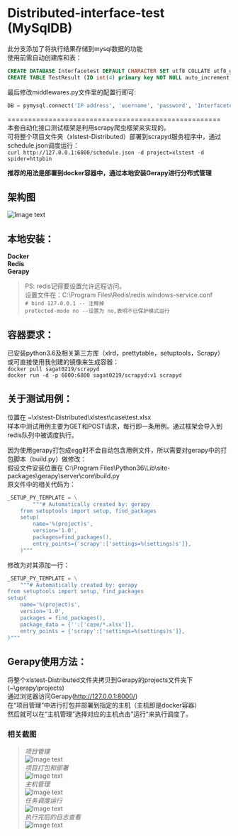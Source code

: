 # Distributed-interface-test (MySqlDB)
此分支添加了将执行结果存储到mysql数据的功能  
使用前需自动创建库和表：  
```sql
CREATE DATABASE Interfacetest DEFAULT CHARACTER SET utf8 COLLATE utf8_general_ci；
CREATE TABLE TestResult (ID int(4) primary key NOT NULL auto_increment, TestNumber INT(4) NULL, URL VARCHAR(255) NULL, ActualCode INT(4) NULL, ExpectCode INT(4) NULL, Result TINYINT(1) NULL);  
```
最后修改middlewares.py文件里的配置行即可:  
```python
DB = pymysql.connect('IP address', 'username', 'password', 'Interfacetest', charset='utf8', port=3306)
```  

====================================================    
本套自动化接口测试框架是利用scrapy爬虫框架来实现的。  
可将整个项目文件夹（xlstest-Distributed）部署到scrapyd服务程序中，通过schedule.json调度运行：  
`curl http://127.0.0.1:6800/schedule.json -d project=xlstest -d spider=httpbin`  

**推荐的用法是部署到docker容器中，通过本地安装Gerapy进行分布式管理**  
## 架构图  
![Image text](https://github.com/Sagat0219/Distributed-interface-test/blob/master/frame.jpg)  

## 本地安装：  
**Docker**  
**Redis**  
**Gerapy**  
> PS: redis记得要设置允许远程访问。  
> 设置文件在：C:\Program Files\Redis\redis.windows-service.conf  
`# bind 127.0.0.1 -- 注释掉`  
`protected-mode no --设置为 no,表明不已保护模式运行`  

## 容器要求：
已安装python3.6及相关第三方库（xlrd，prettytable，setuptools，Scrapy）  
或可直接使用我创建的镜像来生成容器：  
`docker pull sagat0219/scrapyd`  
`docker run -d -p 6800:6800 sagat0219/scrapyd:v1 scrapyd`  

## 关于测试用例：  
位置在 ~\xlstest-Distributed\xlstest\case\test.xlsx  
样本中测试用例主要为GET和POST请求，每行即一条用例。通过框架会导入到redis队列中被调度执行。  
  
因为使用gerapy打包成egg时不会自动包含用例文件，所以需要对gerapy中的打包脚本（build.py）做修改：  
假设文件安装位置在 C:\Program Files\Python36\Lib\site-packages\gerapy\server\core\build.py  
原文件中的相关代码为：
```python
_SETUP_PY_TEMPLATE = \
        """# Automatically created by: gerapy
    from setuptools import setup, find_packages
    setup(
        name='%(project)s',
        version='1.0',
        packages=find_packages(),
        entry_points={'scrapy':['settings=%(settings)s']},
    )"""
```
修改为对其添加一行：
```python
_SETUP_PY_TEMPLATE = \
    """# Automatically created by: gerapy
from setuptools import setup, find_packages
setup(
    name='%(project)s',
    version='1.0',
    packages = find_packages(),
    package_data = {'':['case/*.xlsx']},
    entry_points = {'scrapy':['settings=%(settings)s']},
)"""
```
## Gerapy使用方法：
将整个xlstest-Distributed文件夹拷贝到Gerapy的projects文件夹下(~\gerapy\projects)  
通过浏览器访问Gerapy(http://127.0.0.1:8000/)  
在“项目管理”中进行打包并部署到指定的主机（主机即是docker容器）  
然后就可以在“主机管理”选择对应的主机点击“运行”来执行调度了。  

### 相关截图  
> *项目管理*  
![Image text](https://github.com/Sagat0219/Distributed-interface-test/blob/master/ss1.png)  
> *项目打包和部署*  
![Image text](https://github.com/Sagat0219/Distributed-interface-test/blob/master/ss2.png)  
> *主机管理*  
![Image text](https://github.com/Sagat0219/Distributed-interface-test/blob/master/ss3.png)  
> *任务调度运行*  
![Image text](https://github.com/Sagat0219/Distributed-interface-test/blob/master/ss4.png)  
> *执行完后的日志查看*  
![Image text](https://github.com/Sagat0219/Distributed-interface-test/blob/master/ss5-log.png)    
